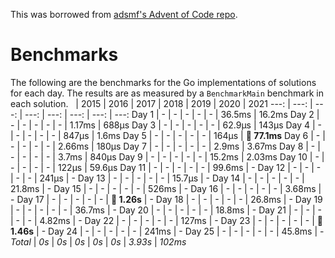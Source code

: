 This was borrowed from [adsmf's Advent of Code repo](https://github.com/adsmf/adventofcode/tree/master/benchmarks).

# Benchmarks
The following are the benchmarks for the Go implementations of solutions for each day. The results are as measured by a `BenchmarkMain` benchmark in each solution.
 &nbsp;  | 2015 | 2016 | 2017 | 2018 | 2019 | 2020 | 2021
 ---:  | ---:  | ---:  | ---:  | ---:  | ---:  | ---:  | ---: 
Day 1 | - | - | - | - | - | 36.5ms | 16.2ms
Day 2 | - | - | - | - | - | 1.17ms | 688µs
Day 3 | - | - | - | - | - | 62.9µs | 143µs
Day 4 | - | - | - | - | - | 847µs | 1.6ms
Day 5 | - | - | - | - | - | 164µs | **🔴 77.1ms**
Day 6 | - | - | - | - | - | 2.66ms | 180µs
Day 7 | - | - | - | - | - | 2.9ms | 3.67ms
Day 8 | - | - | - | - | - | 3.7ms | 840µs
Day 9 | - | - | - | - | - | 15.2ms | 2.03ms
Day 10 | - | - | - | - | - | 122µs | 59.6µs
Day 11 | - | - | - | - | - | 99.6ms | -
Day 12 | - | - | - | - | - | 241µs | -
Day 13 | - | - | - | - | - | 15.7µs | -
Day 14 | - | - | - | - | - | 21.8ms | -
Day 15 | - | - | - | - | - | 526ms | -
Day 16 | - | - | - | - | - | 3.68ms | -
Day 17 | - | - | - | - | - | **🔴 1.26s** | -
Day 18 | - | - | - | - | - | 26.8ms | -
Day 19 | - | - | - | - | - | 36.7ms | -
Day 20 | - | - | - | - | - | 18.8ms | -
Day 21 | - | - | - | - | - | 4.82ms | -
Day 22 | - | - | - | - | - | 127ms | -
Day 23 | - | - | - | - | - | **🔴 1.46s** | -
Day 24 | - | - | - | - | - | 241ms | -
Day 25 | - | - | - | - | - | 45.8ms | -
*Total* | *0s* | *0s* | *0s* | *0s* | *0s* | *3.93s* | *102ms*